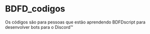 # BDFD_codigos
Os códigos são para pessoas que estão aprendendo BDFDscript para desenvolver
bots para o Discord™
